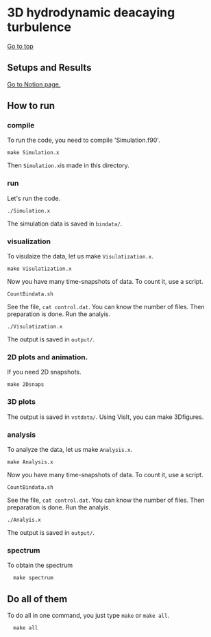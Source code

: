 # 3D hydrodynamic deacaying turbulence
[Go to top](../README.md)  

## Setups and Results
[Go to Notion page.](https://www.notion.so/Turbulence-Studies-e4836ad642684f8f992d54a1f7e22635#b97885baf6de44b0acaeb196d96832fa)

## How to run

### compile 
To run the code, you need to compile 'Simulation.f90'.
    
    make Simulation.x
    
Then `Simulation.x`is made in this directory.

### run
Let's run the code.
    
    ./Simulation.x
    
The simulation data is saved in `bindata/`.

### visualization
To visulaize the data, let us make `Visulatization.x`.
    
    make Visulatization.x
    
Now you have many time-snapshots of data. To count it, use a script.
    
    CountBindata.sh
   
See the file, `cat control.dat`. You can know the number of files.
Then preparation is done. Run the analyis.
    
    ./Visulatization.x
    
The output is saved in `output/`.
### 2D plots and animation.
If you need 2D snapshots. 
    
    make 2Dsnaps
   
### 3D plots
The output is saved in `vstdata/`. Using VisIt, you can make 3Dfigures.

### analysis
To analyze the data, let us make `Analysis.x`.
    
    make Analysis.x
    
Now you have many time-snapshots of data. To count it, use a script.
    
    CountBindata.sh
   
See the file, `cat control.dat`. You can know the number of files.
Then preparation is done. Run the analyis.
    
    ./Analyis.x
    
The output is saved in `output/`.

### spectrum
To obtain the spectrum
   
      make spectrum
      
## Do all of them
To do all in one command, you just type `make` or `make all`.
   
      make all
